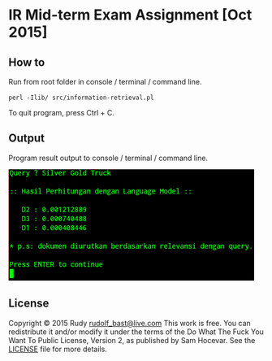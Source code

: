 # IR Mid-term Exam Assignment [Oct 2015]

## How to

Run from root folder in console / terminal / command line.

```shell
perl -Ilib/ src/information-retrieval.pl
```

To quit program, press Ctrl + C.

## Output

Program result output to console / terminal / command line.

![alt tag](https://github.com/rudbast/ir-midterm-langmodel/blob/gh-pages/img/output.png)

## License
Copyright © 2015 Rudy <rudolf_bast@live.com>
This work is free. You can redistribute it and/or modify it under the
terms of the Do What The Fuck You Want To Public License, Version 2,
as published by Sam Hocevar. See the [LICENSE](/LICENSE.md) file for more details.
